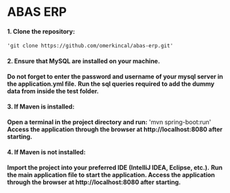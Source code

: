 # ABAS ERP

#### 1. Clone the repository:
    'git clone https://github.com/omerkincal/abas-erp.git'
    
#### 2. Ensure that MySQL are installed on your machine. 
**Do not forget to enter the password and username of your mysql server in the application.yml file.**
**Run the sql queries required to add the dummy data from inside the test folder.**
#### 3. If Maven is installed: 
**Open a terminal in the project directory and run:**
   'mvn spring-boot:run'
**Access the application through the browser at http://localhost:8080 after starting.**
#### 4. If Maven is not installed:
**Import the project into your preferred IDE (IntelliJ IDEA, Eclipse, etc.).**
**Run the main application file to start the application.
Access the application through the browser at http://localhost:8080 after starting.**


